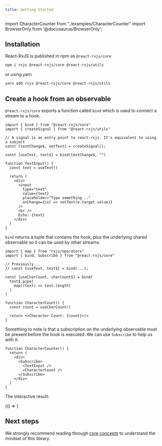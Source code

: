 ```yaml
---
title: Getting Started
---
```


import CharacterCounter from "./examples/CharacterCounter"
import BrowserOnly from '@docusaurus/BrowserOnly';

## Installation

React-RxJS is published in npm as `@react-rxjs/core`

```sh
npm i rxjs @react-rxjs/core @react-rxjs/utils
```

or using yarn

```sh
yarn add rxjs @react-rxjs/core @react-rxjs/utils
```

## Create a hook from an observable

`@react-rxjs/core` exports a function called `bind` which is used to connect a stream to a hook.

```tsx
import { bind } from "@react-rxjs/core"
import { createSignal } from "@react-rxjs/utils"

// A signal is an entry point to react-rxjs. It's equivalent to using a subject
const [textChange$, setText] = createSignal();

const [useText, text$] = bind(textChange$, "")

function TextInput() {
  const text = useText()

  return (
    <div>
      <input
        type="text"
        value={text}
        placeholder="Type something..."
        onChange={(e) => setText(e.target.value)}
      />
      <br />
      Echo: {text}
    </div>
  )
}
```

`bind` returns a tuple that contains the hook, plus the underlying shared observable so it can be used by other streams:

```tsx
import { map } from "rxjs/operators"
import { bind, Subscribe } from "@react-rxjs/core"

// Previously...
// const [useText, text$] = bind(...);

const [useCharCount, charCount$] = bind(
  text$.pipe(
    map((text) => text.length)
  )
)

function CharacterCount() {
  const count = useCharCount()

  return <>Character Count: {count}</>
}
```

Something to note is that a subscription on the underlying observable must be present before the hook is executed. We can use `Subscribe` to help us with it:

```tsx
function CharacterCounter() {
  return (
    <div>
      <Subscribe>
        <TextInput />
        <CharacterCount />
      </Subscribe>
    </div>
  )
}
```

The interactive result:

<BrowserOnly>
  {() => <CharacterCounter />}
</BrowserOnly>

## Next steps

We strongly recommend reading through [core concepts](core-concepts.md) to
understand the mindset of this library.
